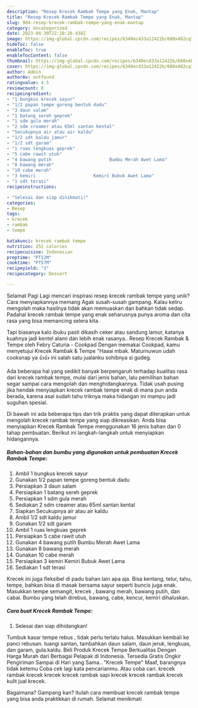 ```yaml
---
description: "Resep Krecek Rambak Tempe yang Enak, Mantap"
title: "Resep Krecek Rambak Tempe yang Enak, Mantap"
slug: 984-resep-krecek-rambak-tempe-yang-enak-mantap
category: Uncategorized
date: 2023-04-30T22:10:26.438Z
image: https://img-global.cpcdn.com/recipes/6340ec433a12422b/680x482cq70/krecek-rambak-tempe-foto-resep-utama.jpg
hideToc: false
enableToc: true
enableTocContent: false
thumbnail: https://img-global.cpcdn.com/recipes/6340ec433a12422b/680x482cq70/krecek-rambak-tempe-foto-resep-utama.jpg
cover: https://img-global.cpcdn.com/recipes/6340ec433a12422b/680x482cq70/krecek-rambak-tempe-foto-resep-utama.jpg
author: Admin
authorAv: notfound
ratingvalue: 4.5
reviewcount: 8
recipeingredient:
- "1 bungkus krecek sayur"
- "1/2 papan tempe goreng bentuk dadu"
- "3 daun salam"
- "1 batang sereh geprek"
- "1 sdm gula merah"
- "2 sdm creamer atau 65ml santan kental"
- "Secukupnya air atau air kaldu"
- "1/2 sdt kaldu jamur"
- "1/2 sdt garam"
- "1 ruas lengkuas geprek"
- "5 cabe rawit utuh"
- "4 bawang putih                      Bumbu Merah Awet Lama"
- "8 bawang merah"
- "10 cabe merah"
- "3 kemiri                      Kemiri Bubuk Awet Lama"
- "1 sdt terasi"
recipeinstructions:

- "Selesai dan siap dinikmati!"
categories:
- Resep
tags:
- krecek
- rambak
- tempe

katakunci: krecek rambak tempe 
nutrition: 252 calories
recipecuisine: Indonesian
preptime: "PT12M"
cooktime: "PT57M"
recipeyield: "3"
recipecategory: Dessert

---
```



Selamat Pagi Lagi mencari inspirasi resep krecek rambak tempe yang unik? Cara menyiapkannya memang Agak susah-susah gampang. Kalau keliru mengolah maka hasilnya tidak akan memuaskan dan bahkan tidak sedap. Padahal krecek rambak tempe yang enak seharusnya punya aroma dan cita rasa yang bisa memancing selera kita.


Tapi biasanya kalo ibuku pasti dikasih ceker atau sandung lamur, katanya kuahnya jadi kentel alami dan lebih enak rasanya.. Resep Krecek Rambak &amp; Tempe oleh Febry Caturia - Cookpad Dengan memakai Cookpad, kamu menyetujui Krecek Rambak &amp; Tempe &#34;Haaai mbak. Maturnuwun udah cooksnap ya 👍👍 ini salah satu jualanku sohibnya si gudeg.

Ada beberapa hal yang sedikit banyak berpengaruh terhadap kualitas rasa dari krecek rambak tempe, mulai dari jenis bahan, lalu pemilihan bahan segar sampai cara mengolah dan menghidangkannya. Tidak usah pusing jika hendak menyiapkan krecek rambak tempe enak di mana pun anda berada, karena asal sudah tahu triknya maka hidangan ini mampu jadi suguhan spesial.


Di bawah ini ada beberapa tips dan trik praktis yang dapat diterapkan untuk mengolah krecek rambak tempe yang siap dikreasikan. Anda bisa menyiapkan Krecek Rambak Tempe menggunakan 16 jenis bahan dan 0 tahap pembuatan. Berikut ini langkah-langkah untuk menyiapkan hidangannya.

<!--inarticleads1-->

##### Bahan-bahan dan bumbu yang digunakan untuk pembuatan Krecek Rambak Tempe:

1. Ambil 1 bungkus krecek sayur
1. Gunakan 1/2 papan tempe goreng bentuk dadu
1. Persiapkan 3 daun salam
1. Persiapkan 1 batang sereh geprek
1. Persiapkan 1 sdm gula merah
1. Sediakan 2 sdm creamer atau 65ml santan kental
1. Siapkan Secukupnya air atau air kaldu
1. Ambil 1/2 sdt kaldu jamur
1. Gunakan 1/2 sdt garam
1. Ambil 1 ruas lengkuas geprek
1. Persiapkan 5 cabe rawit utuh
1. Gunakan 4 bawang putih                      Bumbu Merah Awet Lama
1. Gunakan 8 bawang merah
1. Gunakan 10 cabe merah
1. Persiapkan 3 kemiri                      Kemiri Bubuk Awet Lama
1. Sediakan 1 sdt terasi


Krecek ini juga fleksibel di padu bahan lain apa aja. Bisa kentang, telur, tahu, tempe, bahkan bisa di masak bersama sayur seperti buncis juga enak. Masukkan tempe semangit, krecek , bawang merah, bawang putih, dan cabai. Bumbu yang telah direbus, bawang, cabe, kencur, kemiri dihaluskan. 

<!--inarticleads2-->

##### Cara buat Krecek Rambak Tempe:


1. Selesai dan siap dihidangkan!

Tumbuk kasar tempe rebus , tidak perlu terlalu halus. Masukkan kembali ke panci rebusan. tuangi santan, tambahkan daun salam, daun jeruk, lengkuas, dan garam, gula.kaldu. Beli Produk Krecek Tempe Berkualitas Dengan Harga Murah dari Berbagai Pelapak di Indonesia. Tersedia Gratis Ongkir Pengiriman Sampai di Hari yang Sama.. &#34;Krecek Tempe&#34; Maaf, barangnya tidak ketemu Coba cek lagi kata pencarianmu. Atau coba cari. krecek rambak krecek krecek krecek rambak sapi krecek krecek rambak krecek kulit jual krecek. 

Bagaimana? Gampang kan? Itulah cara membuat krecek rambak tempe yang bisa anda praktikkan di rumah. Selamat menikmati
